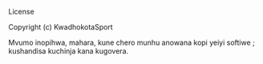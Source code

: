 License

Copyright (c) KwadhokotaSport

Mvumo inopihwa, mahara, kune chero munhu anowana kopi yeiyi softiwe ; kushandisa kuchinja kana kugovera.
